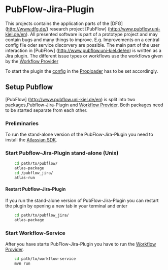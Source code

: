 # PubFlow-Jira-Plugin
This projects contains the application parts of the [DFG] (http://www.dfg.de/) research project [PubFlow] (http://www.pubflow.uni-kiel.de/en).
All presented software is part of a prototype project and may contain bugs and many things to improve.
E.g. Improvements on a central config file oder service discorvery are possible.
The main part of the user interaction in [PubFlow] (http://www.pubflow.uni-kiel.de/en) is written as a Jira plugin.
The different issue types or workflows use the workflows given by the [Workflow Provider](https://github.com/PubFlow/Workflow-Provider)

To start the plugin the [config](https://github.com/PubFlow/PubFlow-Config) in the [Proploader](https://github.com/PubFlow/PubFlow-Jira-Plugin/blob/master/common/src/main/java/de/pubflow/common/PropLoader.java)
has to be set accordingly.

## Setup Pubflow
[PubFlow] (http://www.pubflow.uni-kiel.de/en) is split into two packages,Pubflow-Jira-Plugin and [Workflow Provider](https://github.com/PubFlow/Workflow-Provider). Both packages need to be started separate from each other. 

### Preliminaries
To run the stand-alone version of the PubFlow-Jira-Plugin you need to install the [Atlassian SDK](https://developer.atlassian.com/docs/getting-started/set-up-the-atlassian-plugin-sdk-and-build-a-project).

### Start Pubflow-Jira-Plugin stand-alone (Unix)

```bash
    cd path/to/pubflow/
    atlas-package
    cd /pubflow_jira/
    atlas-run
```

#### Restart Pubflow-Jira-Plugin
If you run the stand-alone version of PubFlow-Jira-Plugin you can restart the plugin by opening a new tab in your terminal and enter
```bash
    cd path/to/pubflow_jira/
    atlas-package
```
### Start Workflow-Service
After you have starte PubFlow-Jira-Plugin you have to run the [Workflow Provider](https://github.com/PubFlow/Workflow-Provider).
```bash
    cd path/to/workflow-service
    mvn run
```
